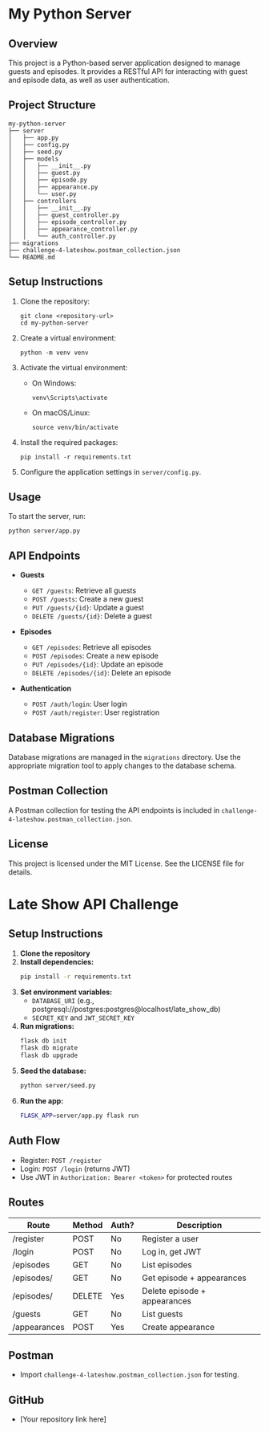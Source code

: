 # My Python Server

## Overview
This project is a Python-based server application designed to manage guests and episodes. It provides a RESTful API for interacting with guest and episode data, as well as user authentication.

## Project Structure
```
my-python-server
├── server
│   ├── app.py
│   ├── config.py
│   ├── seed.py
│   ├── models
│   │   ├── __init__.py
│   │   ├── guest.py
│   │   ├── episode.py
│   │   ├── appearance.py
│   │   └── user.py
│   ├── controllers
│   │   ├── __init__.py
│   │   ├── guest_controller.py
│   │   ├── episode_controller.py
│   │   ├── appearance_controller.py
│   │   └── auth_controller.py
├── migrations
├── challenge-4-lateshow.postman_collection.json
└── README.md
```

## Setup Instructions
1. Clone the repository:
   ```
   git clone <repository-url>
   cd my-python-server
   ```

2. Create a virtual environment:
   ```
   python -m venv venv
   ```

3. Activate the virtual environment:
   - On Windows:
     ```
     venv\Scripts\activate
     ```
   - On macOS/Linux:
     ```
     source venv/bin/activate
     ```

4. Install the required packages:
   ```
   pip install -r requirements.txt
   ```

5. Configure the application settings in `server/config.py`.

## Usage
To start the server, run:
```
python server/app.py
```

## API Endpoints
- **Guests**
  - `GET /guests`: Retrieve all guests
  - `POST /guests`: Create a new guest
  - `PUT /guests/{id}`: Update a guest
  - `DELETE /guests/{id}`: Delete a guest

- **Episodes**
  - `GET /episodes`: Retrieve all episodes
  - `POST /episodes`: Create a new episode
  - `PUT /episodes/{id}`: Update an episode
  - `DELETE /episodes/{id}`: Delete an episode

- **Authentication**
  - `POST /auth/login`: User login
  - `POST /auth/register`: User registration

## Database Migrations
Database migrations are managed in the `migrations` directory. Use the appropriate migration tool to apply changes to the database schema.

## Postman Collection
A Postman collection for testing the API endpoints is included in `challenge-4-lateshow.postman_collection.json`.

## License
This project is licensed under the MIT License. See the LICENSE file for details.

# Late Show API Challenge

## Setup Instructions

1. **Clone the repository**
2. **Install dependencies:**
   ```bash
   pip install -r requirements.txt
   ```
3. **Set environment variables:**
   - `DATABASE_URI` (e.g., postgresql://postgres:postgres@localhost/late_show_db)
   - `SECRET_KEY` and `JWT_SECRET_KEY`
4. **Run migrations:**
   ```bash
   flask db init
   flask db migrate
   flask db upgrade
   ```
5. **Seed the database:**
   ```bash
   python server/seed.py
   ```
6. **Run the app:**
   ```bash
   FLASK_APP=server/app.py flask run
   ```

## Auth Flow
- Register: `POST /register`
- Login: `POST /login` (returns JWT)
- Use JWT in `Authorization: Bearer <token>` for protected routes

## Routes
| Route                  | Method | Auth? | Description                       |
|------------------------|--------|-------|-----------------------------------|
| /register              | POST   | No    | Register a user                   |
| /login                 | POST   | No    | Log in, get JWT                   |
| /episodes              | GET    | No    | List episodes                     |
| /episodes/<id>         | GET    | No    | Get episode + appearances         |
| /episodes/<id>         | DELETE | Yes   | Delete episode + appearances      |
| /guests                | GET    | No    | List guests                       |
| /appearances           | POST   | Yes   | Create appearance                 |

## Postman
- Import `challenge-4-lateshow.postman_collection.json` for testing.

## GitHub
- [Your repository link here]